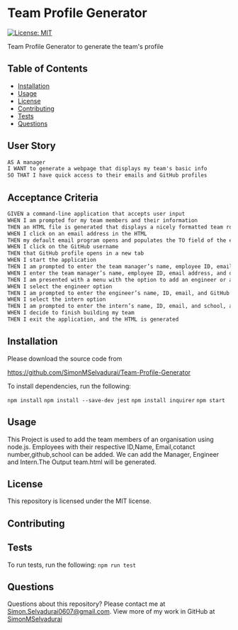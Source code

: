 # Team Profile Generator

[![License: MIT](https://img.shields.io/badge/License-MIT-yellow.svg)](https://opensource.org/licenses/MIT)

Team Profile Generator to generate the team's profile

## Table of Contents

- [Installation](#installation)
- [Usage](#usage)
- [License](#license)
- [Contributing](#contributing)
- [Tests](#tests)
- [Questions](#questions)

## User Story

```md
AS A manager
I WANT to generate a webpage that displays my team's basic info
SO THAT I have quick access to their emails and GitHub profiles
```

## Acceptance Criteria

```md
GIVEN a command-line application that accepts user input
WHEN I am prompted for my team members and their information
THEN an HTML file is generated that displays a nicely formatted team roster based on user input
WHEN I click on an email address in the HTML
THEN my default email program opens and populates the TO field of the email with the address
WHEN I click on the GitHub username
THEN that GitHub profile opens in a new tab
WHEN I start the application
THEN I am prompted to enter the team manager’s name, employee ID, email address, and office number
WHEN I enter the team manager’s name, employee ID, email address, and office number
THEN I am presented with a menu with the option to add an engineer or an intern or to finish building my team
WHEN I select the engineer option
THEN I am prompted to enter the engineer’s name, ID, email, and GitHub username, and I am taken back to the menu
WHEN I select the intern option
THEN I am prompted to enter the intern’s name, ID, email, and school, and I am taken back to the menu
WHEN I decide to finish building my team
THEN I exit the application, and the HTML is generated
```

## Installation

Please download the source code from

https://github.com/SimonMSelvadurai/Team-Profile-Generator

To install dependencies, run the following:

`npm install`
`npm install --save-dev jest`
`npm install inquirer`
`npm start`

## Usage

This Project is used to add the team members of an organisation using node.js.
Employees with their respective ID,Name, Email,cotanct number,github,school can be added.
We can add the Manager, Engineer and Intern.The Output team.html will be generated.

## License

This repository is licensed under the MIT license.

## Contributing

## Tests

To run tests, run the following:
`npm run test`

## Questions

Questions about this repository? Please contact me at [Simon.Selvadurai0607@gmail.com](mailto:Simon.Selvadurai0607@gmail.com). View more of my work in GitHub at [SimonMSelvadurai](https://github.com/SimonMSelvadurai)
